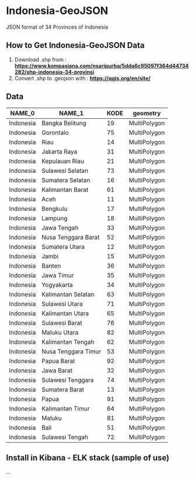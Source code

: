 #  Indonesia-GeoJSON

JSON format of 34 Provinces of Indonesia

## How to Get Indonesia-GeoJSON Data
1. Download .shp from : **https://www.kompasiana.com/nsaripurba/5dda6c95097f364d44734282/shp-indonesia-34-provinsi**
2. Convert .shp to .geojson with : **https://qgis.org/en/site/**

## Data

|  NAME_0   |	NAME_1	          | KODE |	geometry  |
|-----------|---------------------|------|------------|
|Indonesia	|Bangka Belitung	  | 19	 |MultiPolygon|
|Indonesia	|Gorontalo	          | 75	 |MultiPolygon|
|Indonesia	|Riau	              | 14	 |MultiPolygon|
|Indonesia	|Jakarta Raya	      | 31	 |MultiPolygon|
|Indonesia	|Kepulauan Riau	      | 21	 |MultiPolygon|
|Indonesia	|Sulawesi Selatan	  | 73	 |MultiPolygon|
|Indonesia	|Sumatera Selatan	  | 16	 |MultiPolygon|
|Indonesia	|Kalimantan Barat	  | 61	 |MultiPolygon|
|Indonesia	|Aceh	              | 11	 |MultiPolygon|
|Indonesia	|Bengkulu	          | 17	 |MultiPolygon|
|Indonesia	|Lampung	          | 18	 |MultiPolygon|
|Indonesia	|Jawa Tengah		  | 33	 |MultiPolygon|
|Indonesia	|Nusa Tenggara Barat  |	52	 |MultiPolygon|
|Indonesia	|Sumatera Utara		  | 12	 |MultiPolygon|
|Indonesia	|Jambi				  | 15	 |MultiPolygon|
|Indonesia	|Banten				  | 36	 |MultiPolygon|
|Indonesia	|Jawa Timur			  | 35	 |MultiPolygon|
|Indonesia	|Yogyakarta			  | 34	 |MultiPolygon|
|Indonesia	|Kalimantan Selatan	  | 63	 |MultiPolygon|
|Indonesia	|Sulawesi Utara	      | 71	 |MultiPolygon|
|Indonesia	|Kalimantan Utara	  | 65	 |MultiPolygon|
|Indonesia	|Sulawesi Barat	      | 76	 |MultiPolygon|
|Indonesia	|Maluku Utara	      | 82	 |MultiPolygon|
|Indonesia	|Kalimantan Tengah	  | 62	 |MultiPolygon|
|Indonesia	|Nusa Tenggara Timur  |	53	 |MultiPolygon|
|Indonesia	|Papua Barat	      | 92	 |MultiPolygon|
|Indonesia	|Jawa Barat	          | 32	 |MultiPolygon|
|Indonesia	|Sulawesi Tenggara	  | 74	 |MultiPolygon|
|Indonesia	|Sumatera Barat	      | 13	 |MultiPolygon|
|Indonesia	|Papua	              | 91	 |MultiPolygon|
|Indonesia	|Kalimantan Timur	  | 64	 |MultiPolygon|
|Indonesia	|Maluku	              | 81	 |MultiPolygon|
|Indonesia	|Bali	              | 51	 |MultiPolygon|
|Indonesia	|Sulawesi Tengah	  | 72	 |MultiPolygon|

## Install in Kibana - ELK stack (sample of use)
...
